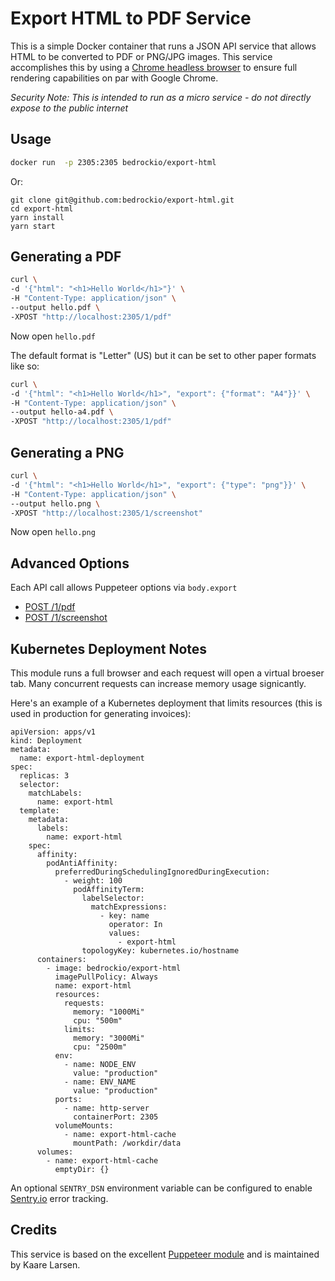 # Export HTML to PDF Service

This is a simple Docker container that runs a JSON API service that allows HTML to be converted to PDF or PNG/JPG images. This service accomplishes this by using a [Chrome headless browser](https://github.com/GoogleChrome/puppeteer) to ensure full rendering capabilities on par with Google Chrome.

_Security Note: This is intended to run as a micro service - do not directly expose to the public internet_

## Usage

```bash
docker run  -p 2305:2305 bedrockio/export-html
```

Or:

```
git clone git@github.com:bedrockio/export-html.git
cd export-html
yarn install
yarn start
```

## Generating a PDF

```bash
curl \
-d '{"html": "<h1>Hello World</h1>"}' \
-H "Content-Type: application/json" \
--output hello.pdf \
-XPOST "http://localhost:2305/1/pdf"
```

Now open `hello.pdf`

The default format is "Letter" (US) but it can be set to other paper formats like so:

```bash
curl \
-d '{"html": "<h1>Hello World</h1>", "export": {"format": "A4"}}' \
-H "Content-Type: application/json" \
--output hello-a4.pdf \
-XPOST "http://localhost:2305/1/pdf"
```

## Generating a PNG

```bash
curl \
-d '{"html": "<h1>Hello World</h1>", "export": {"type": "png"}}' \
-H "Content-Type: application/json" \
--output hello.png \
-XPOST "http://localhost:2305/1/screenshot"
```

Now open `hello.png`

## Advanced Options

Each API call allows Puppeteer options via `body.export`

- [POST /1/pdf](https://pptr.dev/#?product=Puppeteer&version=v8.0.0&show=api-pagepdfoptions)
- [POST /1/screenshot](https://pptr.dev/#?product=Puppeteer&version=v8.0.0&show=api-pagescreenshotoptions)

## Kubernetes Deployment Notes

This module runs a full browser and each request will open a virtual broeser tab. Many concurrent requests can increase memory usage signicantly.

Here's an example of a Kubernetes deployment that limits resources (this is used in production for generating invoices):

```
apiVersion: apps/v1
kind: Deployment
metadata:
  name: export-html-deployment
spec:
  replicas: 3
  selector:
    matchLabels:
      name: export-html
  template:
    metadata:
      labels:
        name: export-html
    spec:
      affinity:
        podAntiAffinity:
          preferredDuringSchedulingIgnoredDuringExecution:
            - weight: 100
              podAffinityTerm:
                labelSelector:
                  matchExpressions:
                    - key: name
                      operator: In
                      values:
                        - export-html
                topologyKey: kubernetes.io/hostname
      containers:
        - image: bedrockio/export-html
          imagePullPolicy: Always
          name: export-html
          resources:
            requests:
              memory: "1000Mi"
              cpu: "500m"
            limits:
              memory: "3000Mi"
              cpu: "2500m"
          env:
            - name: NODE_ENV
              value: "production"
            - name: ENV_NAME
              value: "production"
          ports:
            - name: http-server
              containerPort: 2305
          volumeMounts:
            - name: export-html-cache
              mountPath: /workdir/data
      volumes:
        - name: export-html-cache
          emptyDir: {}
```

An optional `SENTRY_DSN` environment variable can be configured to enable [Sentry.io](https://sentry.io/) error tracking.

## Credits

This service is based on the excellent [Puppeteer module](https://github.com/GoogleChrome/puppeteer) and is maintained by Kaare Larsen.
